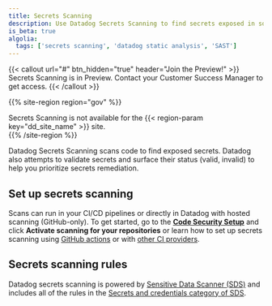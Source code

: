 ```yaml
---
title: Secrets Scanning
description: Use Datadog Secrets Scanning to find secrets exposed in source code.
is_beta: true
algolia:
  tags: ['secrets scanning', 'datadog static analysis', 'SAST']
---
```


{{< callout url="#" btn_hidden="true" header="Join the Preview!" >}}
Secrets Scanning is in Preview. Contact your Customer Success Manager to get access.
{{< /callout >}}

{{% site-region region="gov" %}}
<div class="alert alert-danger">
    Secrets Scanning is not available for the {{< region-param key="dd_site_name" >}} site.
</div>
{{% /site-region %}}

Datadog Secrets Scanning scans code to find exposed secrets. Datadog also attempts to validate secrets and surface their status (valid, invalid) to help you prioritize secrets remediation.

## Set up secrets scanning

Scans can run in your CI/CD pipelines or directly in Datadog with hosted scanning (GitHub-only). To get started, go to the [**Code Security Setup**][1] and click **Activate scanning for your repositories** or learn how to set up secrets scanning using [GitHub actions][5] or with [other CI providers][6].

## Secrets scanning rules

Datadog secrets scanning is powered by [Sensitive Data Scanner (SDS)][3] and includes all of the rules in the
[Secrets and credentials category of SDS][4].


[1]: https://app.datadoghq.com/security/configuration/code-security/setup
[2]: /security/code_security/static_analysis/setup
[3]: /sensitive_data_scanner/
[4]: /sensitive_data_scanner/scanning_rules/library_rules/#secrets-and-credentials
[5]: /security/code_security/secret_scanning/github_actions
[6]: /security/code_security/secret_scanning/generic_ci_providers
